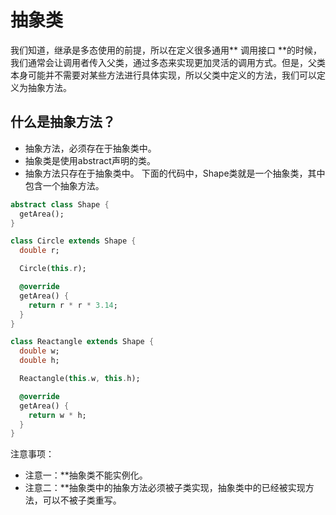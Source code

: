 # 抽象类
我们知道，继承是多态使用的前提，所以在定义很多通用** 调用接口 **的时候，我们通常会让调用者传入父类，通过多态来实现更加灵活的调用方式。但是，父类本身可能并不需要对某些方法进行具体实现，所以父类中定义的方法，我们可以定义为抽象方法。
## 什么是抽象方法？
* 抽象方法，必须存在于抽象类中。
* 抽象类是使用abstract声明的类。
* 抽象方法只存在于抽象类中。
下面的代码中，Shape类就是一个抽象类，其中包含一个抽象方法。

```dart
abstract class Shape {
  getArea();
}

class Circle extends Shape {
  double r;

  Circle(this.r);

  @override
  getArea() {
    return r * r * 3.14;
  }
}

class Reactangle extends Shape {
  double w;
  double h;

  Reactangle(this.w, this.h);

  @override
  getArea() {
    return w * h;
  }
}
```

注意事项：
* 注意一：**抽象类不能实例化。
* 注意二：**抽象类中的抽象方法必须被子类实现，抽象类中的已经被实现方法，可以不被子类重写。

